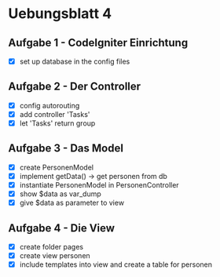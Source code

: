 # Uebungsblatt 4
## Aufgabe 1 - CodeIgniter Einrichtung
- [x] set up database in the config files

## Aufgabe 2 - Der Controller
- [x] config autorouting
- [x] add controller 'Tasks'
- [x] let 'Tasks' return group

## Aufgabe 3 - Das Model
- [x] create PersonenModel
- [x] implement getData() -> get personen from db
- [x] instantiate PersonenModel in PersonenController
- [x] show $data as var_dump
- [x] give $data as parameter to view

## Aufgabe 4 - Die View
- [x] create folder pages
- [x] create view personen
- [x] include templates into view and create a table for personen